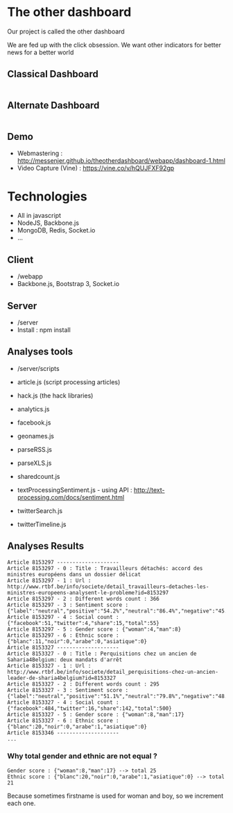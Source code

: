 # The other dashboard

Our project is called the other dashboard

We are fed up with the click obsession. We want other indicators for better news for a better world

## Classical Dashboard

<img src="https://raw.github.com/messenjer/theotherdashboard/master/classical-dashboard.png" alt=""/>

## Alternate Dashboard

<img src="https://raw.github.com/messenjer/theotherdashboard/master/alternate-dashboard.png" alt=""/>

## Demo

* Webmastering : http://messenjer.github.io/theotherdashboard/webapp/dashboard-1.html 
* Video Capture (Vine) : https://vine.co/v/hQUJFXF92gp 

# Technologies

* All in javascript
* NodeJS, Backbone.js
* MongoDB, Redis, Socket.io
* ...

## Client

* /webapp
* Backbone.js, Bootstrap 3, Socket.io

## Server

* /server
* Install : npm install

## Analyses tools

* /server/scripts

* article.js (script processing articles)
* hack.js (the hack libraries)

* analytics.js
* facebook.js
* geonames.js
* parseRSS.js
* parseXLS.js
* sharedcount.js
* textProcessingSentiment.js - using API : http://text-processing.com/docs/sentiment.html
* twitterSearch.js
* twitterTimeline.js

## Analyses Results

```
Article 8153297 --------------------
Article 8153297 - 0 : Title : Travailleurs détachés: accord des ministres européens dans un dossier délicat
Article 8153297 - 1 : Url : http://www.rtbf.be/info/societe/detail_travailleurs-detaches-les-ministres-europeens-analysent-le-probleme?id=8153297
Article 8153297 - 2 : Different words count : 366
Article 8153297 - 3 : Sentiment score : {"label":"neutral","positive":"54.2%","neutral":"86.4%","negative":"45.8%"}
Article 8153297 - 4 : Social count : {"facebook":51,"twitter":4,"share":15,"total":55}
Article 8153297 - 5 : Gender score : {"woman":4,"man":8}
Article 8153297 - 6 : Ethnic score : {"blanc":11,"noir":0,"arabe":0,"asiatique":0}
Article 8153327 --------------------
Article 8153327 - 0 : Title : Perquisitions chez un ancien de Saharia4Belgium: deux mandats d'arrêt
Article 8153327 - 1 : Url : http://www.rtbf.be/info/societe/detail_perquisitions-chez-un-ancien-leader-de-sharia4belgium?id=8153327
Article 8153327 - 2 : Different words count : 295
Article 8153327 - 3 : Sentiment score : {"label":"neutral","positive":"51.1%","neutral":"79.8%","negative":"48.9%"}
Article 8153327 - 4 : Social count : {"facebook":484,"twitter":16,"share":142,"total":500}
Article 8153327 - 5 : Gender score : {"woman":8,"man":17}
Article 8153327 - 6 : Ethnic score : {"blanc":20,"noir":0,"arabe":1,"asiatique":0}
Article 8153346 --------------------
...
```

### Why total gender and ethnic are not equal ? 

```
Gender score : {"woman":8,"man":17} --> total 25
Ethnic score : {"blanc":20,"noir":0,"arabe":1,"asiatique":0} --> total 21
```

Because sometimes firstname is used for woman and boy, so we increment each one. 


